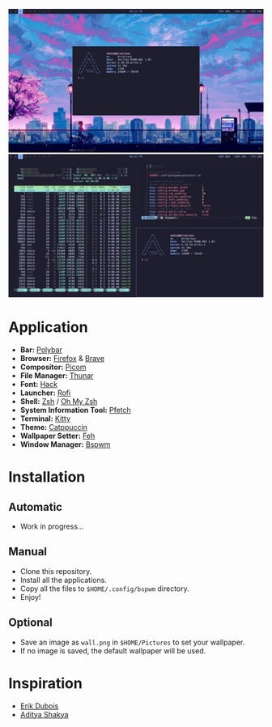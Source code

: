 ![screen1](screen1.png)
![screen2](screen2.png)

# Application
- **Bar:** [Polybar](https://github.com/polybar/polybar)
- **Browser:** [Firefox](https://www.mozilla.org/en-US/firefox) & [Brave](https://github.com/brave/brave-browser) 
- **Compositor:** [Picom](https://github.com/yshui/picom)
- **File Manager:** [Thunar](https://gitlab.xfce.org/xfce/thunar)
- **Font:** [Hack](https://sourcefoundry.org/hack)
- **Launcher:** [Rofi](https://github.com/davatorium/rofi)
- **Shell:** [Zsh](https://zsh.sourceforge.io) / [Oh My Zsh](https://github.com/ohmyzsh/ohmyzsh)
- **System Information Tool:** [Pfetch](https://github.com/dylanaraps/pfetch)
- **Terminal:** [Kitty](https://github.com/kovidgoyal/kitty)
- **Theme:** [Catppuccin](https://github.com/catppuccin/catppuccin)
- **Wallpaper Setter:** [Feh](https://github.com/derf/feh)
- **Window Manager:** [Bspwm](https://github.com/baskerville/bspwm)

# Installation

## Automatic
- Work in progress...

## Manual
- Clone this repository.
- Install all the applications.
- Copy all the files to `$HOME/.config/bspwm` directory.
- Enjoy!

## Optional
- Save an image as `wall.png` in `$HOME/Pictures` to set your wallpaper.
- If no image is saved, the default wallpaper will be used.

# Inspiration
- [Erik Dubois](https://github.com/erikdubois/)
- [Aditya Shakya](https://github.com/adi1090x)
